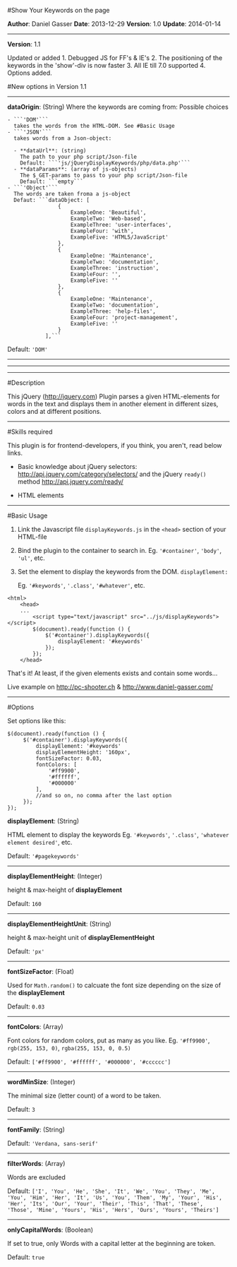 #Show Your Keywords on the page

**Author**:   Daniel Gasser
**Date**:     2013-12-29
**Version**:  1.0
**Update**:   2014-01-14
******************************
**Version**:  1.1

Updated or added
         1. Debugged JS for FF's & IE's
         2. The positioning of the keywords in the 'show'-div is now faster
         3. All IE till 7.0 supported
         4. Options added.

#New options in Version 1.1
******************************

**dataOrigin**: (String)
Where the keywords are coming from:
Possible choices
    
    - ```'DOM'```
      takes the words from the HTML-DOM. See #Basic Usage
    - ```'JSON'```
      takes words from a Json-object:
      
      - **dataUrl**: (string)
        The path to your php script/Json-file
        Default: ```'js/jQueryDisplayKeywords/php/data.php'```
      - **dataParams**: (array of js-objects)
        The $_GET-params to pass to your php script/Json-file
        Default: ```empty```
    - ```'Object'```
      The words are taken froma a js-object 
      Defaut: ```dataObject: [
                    {
                        ExampleOne: 'Beautiful',
                        ExampleTwo: 'Web-based',
                        ExampleThree: 'user-interfaces',
                        ExampleFour: 'with',
                        ExampleFive: 'HTML5/JavaScript'
                    },
                    {
                        ExampleOne: 'Maintenance',
                        ExampleTwo: 'documentation',
                        ExampleThree: 'instruction',
                        ExampleFour: '',
                        ExampleFive: ''
                    },
                    {
                        ExampleOne: 'Maintenance',
                        ExampleTwo: 'documentation',
                        ExampleThree: 'help-files',
                        ExampleFour: 'project-management',
                        ExampleFive: ''
                    }
                ],```


Default: ```'DOM'```
******************************

******************************************************************************************
******************************************************************************************

#Description

This jQuery (<http://jquery.com>) Plugin parses a given HTML-elements for words in the text
and displays them in another element in different sizes, colors and at different positions.
******************************

#Skills required


This plugin is for frontend-developers, if you think, you aren't, read below links.

- Basic knowledge about jQuery selectors: <http://api.jquery.com/category/selectors/>
  and the jQuery ```ready()``` method <http://api.jquery.com/ready/>
  
- HTML elements
******************************

#Basic Usage

1. Link the Javascript file ```displayKeywords.js``` in the ```<head>``` section of your HTML-file

2. Bind the plugin to the container to search in.
   Eg. ```'#container'```, ```'body'```, ```'ul'```, etc.

3. Set the element to display the keywords from the DOM. ```displayElement:```
 
   Eg. ```'#keywords'```, ```'.class'```, ```'#whatever'```, etc.

```
<html>
    <head>
    ...
        <script type="text/javascript" src="../js/displayKeywords"></script>
        $(document).ready(function () {
            $('#container').displayKeywords({
                displayElement: '#keywords'
            });
        });
    </head>
```
That's it! At least, if the given elements exists and contain some words...

Live example on <http://pc-shooter.ch>
& <http://www.daniel-gasser.com/>
******************************

#Options

Set options like this:
```
$(document).ready(function () {
     $('#container').displayKeywords({
         displayElement: '#keywords'
         displayElementHeight: '160px',
         fontSizeFactor: 0.03,
         fontColors: [
             '#ff9900',
             '#ffffff',
             '#000000'
         ],
         //and so on, no comma after the last option
     });
});
```

**displayElement**: (String)

HTML element to display the keywords
Eg. ```'#keywords'```, ```'.class'```, ```'whatever element desired'```, etc.

Default: ```'#pagekeywords'```
******************************

**displayElementHeight**: (Integer)

height & max-height of **displayElement**

Default: ```160```
******************************

**displayElementHeightUnit**: (String)

height & max-height unit of **displayElementHeight**

Default: ```'px'```
******************************

**fontSizeFactor**: (Float)

Used for ```Math.random()``` to calcuate the font size depending on the size of the **displayElement**

Default: ```0.03```
******************************

**fontColors**: (Array)

Font colors for random colors, put as many as you like. 
Eg. ```'#ff9900'```, ```rgb(255, 153, 0)```, ```rgba(255, 153, 0, 0.5)```
     
Default: ```['#ff9900',
             '#ffffff',
             '#000000',
             '#cccccc']```
******************************

**wordMinSize**: (Integer)

The minimal size (letter count) of a word to be taken.

Default: ```3```
******************************

**fontFamily**: (String)

Default: ```'Verdana, sans-serif'```
******************************

**filterWords**: (Array)
     
Words are excluded
     
Default: ```['I',
             'You',
             'He',
             'She',
             'It',
             'We',
             'You',
             'They',
             'Me',
             'You',
             'Him',
             'Her',
             'It',
             'Us',
             'You',
             'Them',
             'My',
             'Your',
             'His',
             'Her',
             'Its',
             'Our',
             'Your',
             'Their',
             'This',
             'That',
             'These',
             'Those',
             'Mine',
             'Yours',
             'His',
             'Hers',
             'Ours',
             'Yours',
             'Theirs']```
******************************

**onlyCapitalWords**: (Boolean)

If set to true, only Words with a capital letter at the beginning are token.

Default: ```true```

